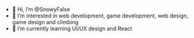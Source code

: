 - 👋 Hi, I’m @SnowyFalse
- 👀 I’m interested in web development, game development, web design, game design and climbing
- 🌱 I’m currently learning UI/UX design and React

<!---
SnowyFalse/SnowyFalse is a ✨ special ✨ repository because its `README.md` (this file) appears on your GitHub profile.
You can click the Preview link to take a look at your changes.
--->
